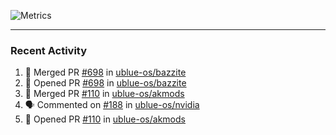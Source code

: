 ![Metrics](https://metrics.lecoq.io/KyleGospo?template=classic&base=header%2C%20activity%2C%20community%2C%20repositories%2C%20metadata&base.indepth=false&base.hireable=false&base.skip=false&config.timezone=America%2FLos_Angeles)

---
### Recent Activity
<!--START_SECTION:activity-->
1. 🎉 Merged PR [#698](https://github.com/ublue-os/bazzite/pull/698) in [ublue-os/bazzite](https://github.com/ublue-os/bazzite)
2. 💪 Opened PR [#698](https://github.com/ublue-os/bazzite/pull/698) in [ublue-os/bazzite](https://github.com/ublue-os/bazzite)
3. 🎉 Merged PR [#110](https://github.com/ublue-os/akmods/pull/110) in [ublue-os/akmods](https://github.com/ublue-os/akmods)
4. 🗣 Commented on [#188](https://github.com/ublue-os/nvidia/issues/188#issuecomment-1901877608) in [ublue-os/nvidia](https://github.com/ublue-os/nvidia)
5. 💪 Opened PR [#110](https://github.com/ublue-os/akmods/pull/110) in [ublue-os/akmods](https://github.com/ublue-os/akmods)
<!--END_SECTION:activity-->
